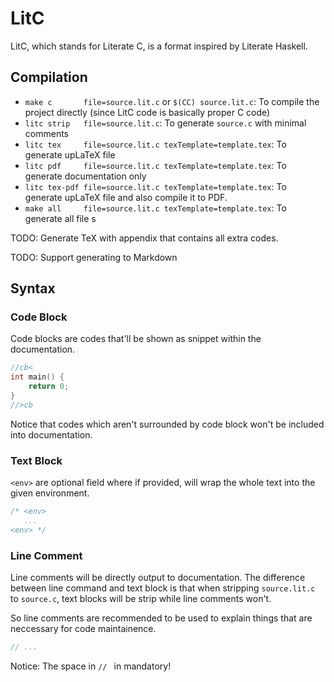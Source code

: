 # LitC

LitC, which stands for Literate C, is a format inspired by Literate Haskell.

## Compilation

- `make c       file=source.lit.c` or `$(CC) source.lit.c`: To compile the project directly (since LitC code is basically proper C code)
- `litc strip   file=source.lit.c`: To generate `source.c` with minimal comments
- `litc tex     file=source.lit.c texTemplate=template.tex`: To generate upLaTeX                          file
- `litc pdf     file=source.lit.c texTemplate=template.tex`: To generate documentation only
- `litc tex-pdf file=source.lit.c texTemplate=template.tex`: To generate upLaTeX                          file and also compile it to PDF.
- `make all     file=source.lit.c texTemplate=template.tex`: To generate all                              file s

TODO: Generate TeX with appendix that contains all extra codes.

TODO: Support generating to Markdown

## Syntax

### Code Block

Code blocks are codes that'll be shown as snippet within the documentation.

```c
//cb<
int main() {
    return 0;
}
//>cb
```

Notice that codes which aren't surrounded by code block won't be included into documentation.

### Text Block

`<env>` are optional field where if provided, will wrap the whole text into the given environment.

```c
/* <env>
   ...
<env> */
```

### Line Comment

Line comments will be directly output to documentation. The difference between line command and text block is that when stripping `source.lit.c` to `source.c`, text blocks will be strip while line comments won't.

So line comments are recommended to be used to explain things that are neccessary for code maintainence.

```c
// ...
```

Notice: The space in `// ` in mandatory!
